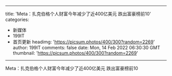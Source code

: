 
---
title: 'Meta：扎克伯格个人财富今年减少了近400亿美元 跌出富豪榜前10'
categories: 
 - 新媒体
 - 199IT
 - 首页更新
headimg: 'https://picsum.photos/400/300?random=2269'
author: 199IT
comments: false
date: Mon, 14 Feb 2022 06:30:30 GMT
thumbnail: 'https://picsum.photos/400/300?random=2269'
---

<div>   
Meta：扎克伯格个人财富今年减少了近400亿美元 跌出富豪榜前10  
</div>
            